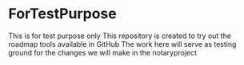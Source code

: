 # ForTestPurpose
This is for test purpose only
This repository is created to try out the roadmap tools available in GitHub
The work here will serve as testing ground for the changes we will make in the notaryproject
